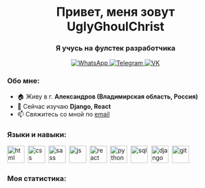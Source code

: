 <div id="header" align="center">
    <h1>Привет, меня зовут UglyGhoulChrist</h1>
    <h3>Я учусь на фулстек разработчика</h3>
</div>
<div id="socials" align="center">
    <a href="https://wa.me/79101807117" target="_blank">
    <img src="https://img.shields.io/badge/WhatsApp-blue?style=for-the-badge&logo=whatsapp&logoColor=white" alt="WhatsApp"/>
  </a>
  <a href="https://t.me/UglyGhoulChrist" target="_blank">
    <img src="https://img.shields.io/badge/Telegram-blue?style=for-the-badge&logo=telegram&logoColor=white" alt="Telegram"/>
  </a>
    <a href="http://vk.com/id709622701" target="_blank">
    <img src="https://img.shields.io/badge/VK-blue?style=for-the-badge&logo=vk&logoColor=white" alt="VK"/>
  </a>
</div>

### Обо мне:
- :house: Живу в г. **Александров (Владимирская область, Россия)**
- 🌱 Сейчас изучаю **Django, React**
- 📫 Свяжитесь со мной по [email](mailto:UglyGhoulChrist@gmail.com)

### Языки и навыки:

<img src="https://cdn.jsdelivr.net/gh/devicons/devicon/icons/html5/html5-original.svg" title="html" width="40" height="40"/>&nbsp;
<img src="https://cdn.jsdelivr.net/gh/devicons/devicon/icons/css3/css3-original.svg" title="css" width="40" height="40"/>&nbsp;
<img src="https://cdn.jsdelivr.net/gh/devicons/devicon/icons/sass/sass-original.svg" title="sass" width="40" height="40"/>&nbsp;
<img src="https://cdn.jsdelivr.net/gh/devicons/devicon/icons/javascript/javascript-original.svg" title="js" width="40" height="40"/>&nbsp;
<img src="https://cdn.jsdelivr.net/gh/devicons/devicon/icons/react/react-original.svg" title="react" width="40" height="40"/>&nbsp;
<img src="https://cdn.jsdelivr.net/gh/devicons/devicon/icons/python/python-original.svg" title="python" width="40" height="40"/>&nbsp;
<img src="https://cdn.jsdelivr.net/gh/devicons/devicon/icons/postgresql/postgresql-original.svg" title="sql" width="40" height="40"/>&nbsp;
<img src="https://cdn.jsdelivr.net/gh/devicons/devicon/icons/django/django-plain.svg" title="django" width="40" height="40"/>&nbsp;
<img src="https://cdn.jsdelivr.net/gh/devicons/devicon/icons/git/git-plain.svg" title="git" width="40" height="40"/>&nbsp;

### Моя статистика:

<div id="stat" align="center">
    <img src="https://github-profile-summary-cards.vercel.app/api/cards/profile-details?username=UglyGhoulChrist&theme=default" alt=""/>
    <img src="https://github-profile-summary-cards.vercel.app/api/cards/most-commit-language?username=UglyGhoulChrist&theme=default" alt=""/>
     <img src="https://github-profile-summary-cards.vercel.app/api/cards/stats?username=UglyGhoulChrist&theme=default" alt=""/>
</div>
